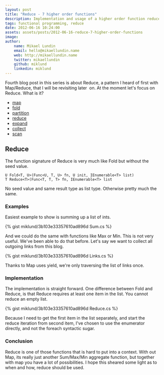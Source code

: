 ```yaml
---
layout: post
title: "Reduce - 7 higher order functions"
description: Implementation and usage of a higher order function reduce
tags: functional programming, reduce
date: 2012-06-16 10:24:00
assets: assets/posts/2012-06-16-reduce-7-higher-order-functions
image: 
author:
    name: Mikael Lundin
    email: hello@mikaellundin.name
    web: http://mikaellundin.name
    twitter: mikaellundin
    github: miklund
    linkedin: miklund
---
```


Fourth blog post in this series is about Reduce, a pattern I heard of first with Map/Reduce, that I will be revisiting later  on. At the moment let's focus on Reduce. What is it?

* [map](/2012/06/03/map-7-higher-order-functions.html)
* [fold](/2012/06/06/fold-7-higher-order-functions.html)
* [partition](/2012/06/10/partition-7-higher-order-functions.html)
* [reduce](/2012/06/16/reduce-7-higher-order-functions.html)
* [expand](/2012/06/19/expand-7-higher-order-functions.html)
* [collect](/2012/06/21/collect-7-higher-order-functions.html)
* [scan](/2012/06/23/scan-7-higher-order-functions.html)

## Reduce

The function signature of Reduce is very much like Fold but without the seed value.

```
U Fold<T, U>(Func<U, T, U> fn, U init, IEnumerable<T> list)
T Reduce<T>(Func<T, T, T> fn, IEnumerable<T> list
```

No seed value and same result type as list type. Otherwise pretty much the same.

### Examples

Easiest example to show is summing up a list of ints.

{% gist miklund/3b103e33357610ad896d Sum.cs %}

And we could do the same with functions like Max or Min. This is not very useful. We've been able to do that before. Let's say we want to collect all outgoing links from this blog.

{% gist miklund/3b103e33357610ad896d Links.cs %}

Thanks to Map uses yield, we're only traversing the list of links once.

### Implementation

The implementation is straight forward. One difference between Fold and Reduce, is that Reduce requires at least one item in the list. You cannot reduce an empty list.

{% gist miklund/3b103e33357610ad896d Reduce.cs %}

Because I need to get the first item in the list separately, and start the reduce iteration from second item, I've chosen to use the enumerator directly, and not the foreach syntactic sugar.

### Conclusion

Reduce is one of those functions that is hard to put into a context. With out Map, its really just another Sum/Max/Min aggregate function, but together with map you have a lot of possibilities. I hope this sheared some light as to when and how, reduce should be used.
